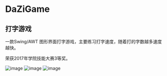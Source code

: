 # DaZiGame
## 打字游戏

一款Swing/AWT 图形界面打字游戏，主要练习打字速度，随着打的字数越多速度越快。

荣获2017年学院技能大赛3等奖。

![image](https://github.com/qxlx/DaZiGame/打字游戏编程.png)
![image](https://github.com/qxlx/DaZiGame/打字游戏编程2.png)
![image](https://github.com/qxlx/DaZiGame/打字游戏编程3.png)
